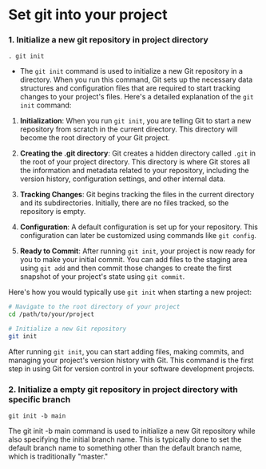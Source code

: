 
# Set git into your project

### 1. Initialize a new git repository in project directory

`. git init`

- The `git init` command is used to initialize a new Git repository in a directory. When you run this command, Git sets up the necessary data structures and configuration files that are required to start tracking changes to your project's files. Here's a detailed explanation of the `git init` command:

1. **Initialization**: When you run `git init`, you are telling Git to start a new repository from scratch in the current directory. This directory will become the root directory of your Git project.

2. **Creating the .git directory**: Git creates a hidden directory called `.git` in the root of your project directory. This directory is where Git stores all the information and metadata related to your repository, including the version history, configuration settings, and other internal data.

3. **Tracking Changes**: Git begins tracking the files in the current directory and its subdirectories. Initially, there are no files tracked, so the repository is empty.

4. **Configuration**: A default configuration is set up for your repository. This configuration can later be customized using commands like `git config`.

5. **Ready to Commit**: After running `git init`, your project is now ready for you to make your initial commit. You can add files to the staging area using `git add` and then commit those changes to create the first snapshot of your project's state using `git commit`.

Here's how you would typically use `git init` when starting a new project:

```bash
# Navigate to the root directory of your project
cd /path/to/your/project

# Initialize a new Git repository
git init
```

After running `git init`, you can start adding files, making commits, and managing your project's version history with Git. This command is the first step in using Git for version control in your software development projects.

### 2. Initialize a empty git repository in project directory with specific branch

`git init -b main`
    
The git init -b main command is used to initialize a new Git repository while also specifying the initial branch name. This is typically done to set the default branch name to something other than the default branch name, which is traditionally "master."